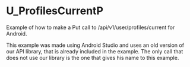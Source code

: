 U_ProfilesCurrentP
===================

Example of how to make a Put call to /api/v1/user/profiles/current for Android.

This example was made using Android Studio and uses an old version of our API library, that is already included in the example. The only call that does not use our library is the one that gives his name to this example.



